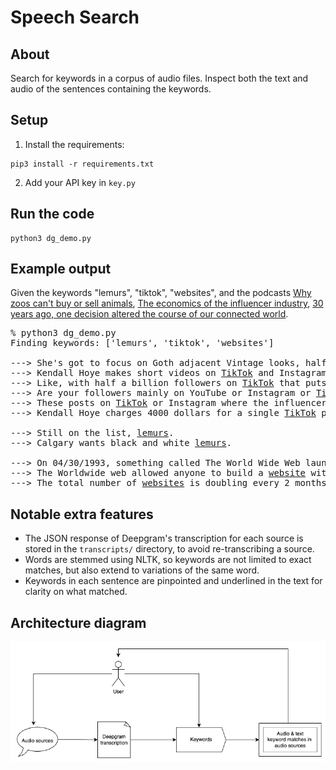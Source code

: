 # Speech Search

## About

Search for keywords in a corpus of audio files. Inspect both the text and audio of the sentences containing the keywords.

## Setup

1. Install the requirements:
```
pip3 install -r requirements.txt
```

2. Add your API key in `key.py`

## Run the code

```
python3 dg_demo.py
```

## Example output

Given the keywords "lemurs", "tiktok", "websites", and the podcasts [Why zoos can't buy or sell animals](https://www.npr.org/2023/04/26/1172161875/zoos-barter-trade-elephants-jellyfish), [The economics of the influencer industry](https://www.npr.org/transcripts/1170524077), [30 years ago, one decision altered the course of our connected world](https://www.npr.org/transcripts/1172276538).

<pre>
% python3 dg_demo.py
Finding keywords: ['lemurs', 'tiktok', 'websites']

---> She's got to focus on Goth adjacent Vintage looks, half a million followers on <ins>TikTok</ins>.
---> Kendall Hoye makes short videos on <ins>TikTok</ins> and Instagram where she dresses in different outfits.
---> Like, with half a billion followers on <ins>TikTok</ins> that puts her squarely with the kind of following that the industry counts as an influencer.
---> Are your followers mainly on YouTube or Instagram or <ins>TikTok</ins>.
---> These posts on <ins>TikTok</ins> or Instagram where the influencer showcases a new bag or a skirt.
---> Kendall Hoye charges 4000 dollars for a single <ins>TikTok</ins> post.

---> Still on the list, <ins>lemurs</ins>.
---> Calgary wants black and white <ins>lemurs</ins>.

---> On 04/30/1993, something called The World Wide Web launched into the public domain Interacted appetite searching for a <ins>website</ins>, a window to the world that to get online.
---> The Worldwide web allowed anyone to build a <ins>website</ins> with pictures, video, and sound.
---> The total number of <ins>websites</ins> is doubling every 2 months.
</pre>

## Notable extra features

- The JSON response of Deepgram's transcription for each source is stored in the `transcripts/` directory, to avoid re-transcribing a source.
- Words are stemmed using NLTK, so keywords are not limited to exact matches, but also extend to variations of the same word.
- Keywords in each sentence are pinpointed and underlined in the text for clarity on what matched.

## Architecture diagram

![Architecture diagram](architecture_diagram.png)
